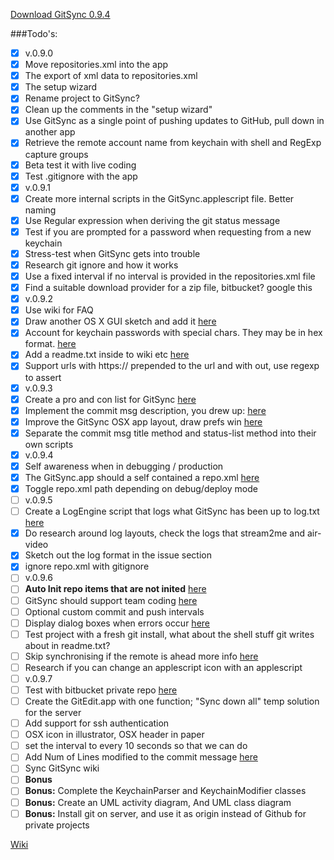 [Download GitSync 0.9.4](https://github.com/eonist/GitSync/releases/download/0.9.4/GitSync.app.zip)

###Todo's:
- [x] v.0.9.0
 - [x] Move repositories.xml into the app
 - [x] The export of xml data to repositories.xml
 - [x] The setup wizard
 - [x] Rename project to GitSync?
 - [x] Clean up the comments in the "setup wizard"
 - [x] Use GitSync as a single point of pushing updates to GitHub, pull down in another app
 - [x] Retrieve the remote account name from keychain with shell and RegExp capture groups
 - [x] Beta test it with live coding
 - [x] Test .gitignore with the app
- [x] v.0.9.1
 - [x] Create more internal scripts in the GitSync.applescript file. Better naming
 - [x] Use Regular expression when deriving the git status message
 - [x] Test if you are prompted for a password when requesting from a new keychain
 - [x] Stress-test when GitSync gets into trouble
 - [x] Research git ignore and how it works
 - [x] Use a fixed interval if no interval is provided in the repositories.xml file
 - [x] Find a suitable download provider for a zip file, bitbucket? google this
- [x] v.0.9.2
 - [x] Use wiki for FAQ
 - [x] Draw another OS X GUI sketch and add it [here](https://github.com/eonist/GitSync/issues/16)
 - [x] Account for keychain passwords with special chars. They may be in hex format. [here](https://github.com/eonist/GitSync/issues/18)
 - [x] Add a readme.txt inside to wiki etc [here](https://github.com/eonist/GitSync/issues/21)
 - [x] Support urls with https:// prepended to the url and with out, use regexp to assert
- [x] v.0.9.3
 - [x] Create a pro and con list for GitSync [here](https://github.com/eonist/GitSync/issues/19)
 - [x] Implement the commit msg description, you drew up: [here](https://github.com/eonist/GitSync/issues/10)
 - [x] Improve the GitSync OSX app layout, draw prefs win [here](https://github.com/eonist/GitSync/issues/16)
 - [x] Separate the commit msg title method and status-list method into their own scripts
- [x] v.0.9.4
 - [x] Self awareness when in debugging / production
 - [x] The GitSync.app should a self contained a repo.xml [here](https://github.com/eonist/GitSync/issues/31)
 - [x] Toggle repo.xml path depending on debug/deploy mode
- [ ] v.0.9.5
 - [ ] Create a LogEngine script that logs what GitSync has been up to log.txt [here](https://github.com/eonist/GitSync/issues/33)  
 - [x] Do research around log layouts, check the logs that stream2me and air-video
 - [x] Sketch out the log format in the issue section
 - [x] ignore repo.xml with gitignore
- [ ] v.0.9.6
 - [ ] **Auto Init repo items that are not inited** [here](https://github.com/eonist/GitSync/issues/30)  
 - [ ] GitSync should support team coding [here](https://github.com/eonist/GitSync/issues/23)
 - [ ] Optional custom commit and push intervals
 - [ ] Display dialog boxes when errors occur [here](https://github.com/eonist/GitSync/issues/24)  
 - [ ] Test project with a fresh git install, what about the shell stuff git writes about in readme.txt?
 - [ ] Skip synchronising if the remote is ahead more info [here](https://github.com/eonist/GitSync/issues/17)
 - [ ] Research if you can change an applescript icon with an applescript
- [ ] v.0.9.7
 - [ ] Test with bitbucket private repo [here](https://github.com/eonist/GitSync/issues/20)
 - [ ] Create the GitEdit.app with one function; "Sync down all" temp solution for the server
 - [ ] Add support for ssh authentication
 - [ ] OSX icon in illustrator, OSX header in paper
 - [ ] set the interval to every 10 seconds so that we can do
 - [ ] Add Num of Lines modified to the commit message [here](https://github.com/eonist/GitSync/issues/32) 
 - [ ] Sync GitSync wiki
- [ ] **Bonus**
 - [ ] **Bonus:** Complete the KeychainParser and KeychainModifier classes
 - [ ] **Bonus:** Create an UML activity diagram, And UML class diagram
 - [ ] **Bonus:** Install git on server, and use it as origin instead of Github for private projects

[Wiki](https://github.com/eonist/GitSync/wiki/)  
